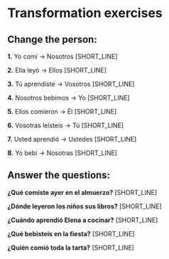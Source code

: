 # Transformation exercises

## Change the person:

**1.** Yo comí → Nosotros [SHORT_LINE]

**2.** Ella leyó → Ellos [SHORT_LINE]

**3.** Tú aprendiste → Vosotros [SHORT_LINE]

**4.** Nosotros bebimos → Yo [SHORT_LINE]

**5.** Ellos comieron → Él [SHORT_LINE]

**6.** Vosotras leísteis → Tú [SHORT_LINE]

**7.** Usted aprendió → Ustedes [SHORT_LINE]

**8.** Yo bebí → Nosotras [SHORT_LINE]

## Answer the questions:

**¿Qué comiste ayer en el almuerzo?**
[SHORT_LINE]

**¿Dónde leyeron los niños sus libros?**
[SHORT_LINE]

**¿Cuándo aprendió Elena a cocinar?**
[SHORT_LINE]

**¿Qué bebisteis en la fiesta?**
[SHORT_LINE]

**¿Quién comió toda la tarta?**
[SHORT_LINE]